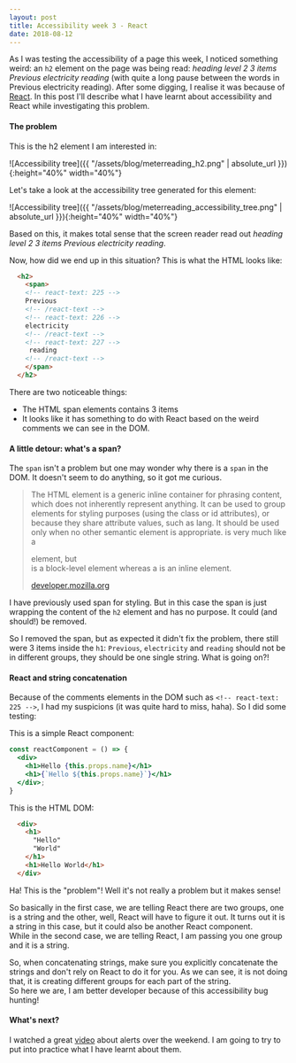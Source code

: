 ```yaml
---
layout: post
title: Accessibility week 3 - React
date: 2018-08-12
---
```


As I was testing the accessibility of a page this week, I noticed something weird: an `h2` element on the page was being read: _heading level 2 3 items Previous electricity reading_ (with quite a long pause between the words in Previous electricity reading).
After some digging, I realise it was because of [React](https://reactjs.org/). In this post I'll describe what I have learnt about accessibility and React while investigating this problem.

#### The problem

This is the h2 element I am interested in:

![Accessibility tree]({{ "/assets/blog/meterreading_h2.png" | absolute_url }}){:height="40%" width="40%"}

Let's take a look at the accessibility tree generated for this element:

![Accessibility tree]({{ "/assets/blog/meterreading_accessibility_tree.png" | absolute_url }}){:height="40%" width="40%"}

Based on this, it makes total sense that the screen reader read out _heading level 2 3 items Previous  electricity  reading_.

Now, how did we end up in this situation? This is what the HTML looks like:
```html
  <h2>
    <span>
    <!-- react-text: 225 -->
    Previous 
    <!-- /react-text -->
    <!-- react-text: 226 -->
    electricity
    <!-- /react-text -->
    <!-- react-text: 227 -->
     reading 
    <!-- /react-text -->
    </span>
  </h2>
```

There are two noticeable things:
* The HTML span elements contains 3 items
* It looks like it has something to do with React based on the weird comments we can see in the DOM.


#### A little detour: what's a span?

The `span` isn't a problem but one may wonder why there is a `span` in the DOM. It doesn't seem to do anything, so it got me curious.

> The HTML <span> element is a generic inline container for phrasing content, which does not inherently represent anything. It can be used to group elements for styling purposes (using the class or id attributes), or because they share attribute values, such as lang. It should be used only when no other semantic element is appropriate. <span> is very much like a <div> element, but <div> is a block-level element whereas a <span> is an inline element.
>
> [developer.mozilla.org](https://developer.mozilla.org/en-US/docs/Web/HTML/Element/span)

I have previously used span for styling. But in this case the span is just wrapping the content of the `h2` element and has no purpose.
It could (and should!) be removed.

So I removed the span, but as expected it didn't fix the problem, there still were 3 items inside the `h1`: `Previous`, `electricity` and `reading` should not be in different groups, they should be one single string. What is going on?!


#### React and string concatenation

Because of the comments elements in the DOM such as `<!-- react-text: 225 -->`, I had my suspicions (it was quite hard to miss, haha). So I did some testing:

This is a simple React component:
``` jsx
const reactComponent = () => {
  <div>
    <h1>Hello {this.props.name}</h1>
    <h1>{`Hello ${this.props.name}`}</h1>
  </div>;
}
```

This is the HTML DOM:
```html
  <div>
    <h1>
      "Hello"
      "World"
    </h1>
    <h1>Hello World</h1>
  </div>
```

Ha! This is the "problem"! Well it's not really a problem but it makes sense!

So basically in the first case, we are telling React there are two groups, one is a string and the other, well, React will have to figure it out. It turns out it is a string in this case, but it could also be another React component.
<br/>
While in the second case, we are telling React, I am passing you one group and it is a string.

So, when concatenating strings, make sure you explicitly concatenate the strings and don't rely on React to do it for you. As we can see, it is not doing that, it is creating different groups for each part of the string.
<br/>
So here we are, I am better developer because of this accessibility bug hunting!


#### What's next?

I watched a great [video](https://www.youtube.com/watch?v=5lzAj1ahRSI&index=22&list=PLNYkxOF6rcICWx0C9LVWWVqvHlYJyqw7g&t=0s) about alerts over the weekend. I am going to try to put into practice what I have learnt about them.
